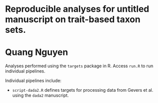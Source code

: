 # Reproducible analyses for untitled manuscript on trait-based taxon sets.  
# Quang Nguyen   

Analyses performed using the `targets` package in R. Access `run.R` to run individual pipelines.    

Individual pipelines include:   
* `script-dada2.R` defines targets for processing data from Gevers et al. using the `dada2` manuscript.  